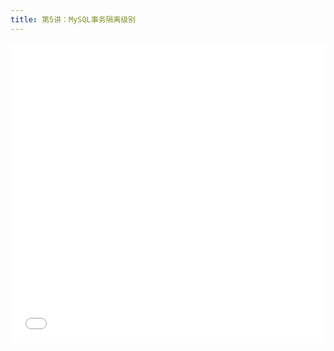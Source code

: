 ```yaml
---
title: 第5讲：MySQL事务隔离级别
---
```


<iframe src="//player.bilibili.com/player.html?aid=638860239&bvid=BV1oY4y167Gr&cid=712107944&page=1" scrolling="no" border="0" frameborder="no" framespacing="0" allowfullscreen="true" width="100%" height="480"> </iframe>
